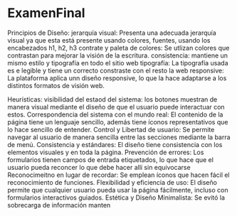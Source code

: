 # ExamenFinal
Principios de Diseño:
jerarquía visual: Presenta una adecuada jerarquía visual ya que esta está presente usando colores, fuentes, usando los encabezados h1, h2, h3
contrate y paleta de colores: Se utlizan colores que contrastan para mejorar la visión de la escritura.
consistencia: mantiene un mismo estilo y tipografía en todo el sitio web
tipografía: La tipografía usada es e legible y tiene un correcto constraste con el resto la web
responsive: La plataforma aplica unn diseño responsive, lo que la hace adaptarse a los distintos formatos de visión web.

Heurísticas:
visibilidad del estaod del sistema: los botones muestran de manera visual mediante el diseño de que el usuario puede interactuar con estos.
Correspondencia del sistema con el mundo real: El contenido de la página tiene un lenguaje sencillo, además tiene íconos representativos que lo hace sencillo de entender.
Control y Libertad de usuario: Se permite navegar al usuario de manera sencilla entre las secciones mediante la barra de menú.
Consistencia y estándares: El diseño tiene consistencia con los elementos visuales y en toda la página.
Prevención de errores: Los formularios tienen campos de entrada etiquetados, lo que hace que el usuario pueda reconcer lo que debe hacer allí sin equivocarse
Reconocimeitno en lugar de recordar: Se emplean íconos que hacen fácil el reconocimiento de funciones.
Flexibilidad y eficiencia de uso: El diseño permite que cualquier usuario pueda usar la página fácilmente, incluso con formularios interactivos guiados.
Estética y Diseño Minimalista: Se evitó la sobrecarga de información manten

